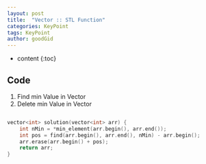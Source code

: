 ```yaml
---
layout: post
title:  "Vector :: STL Function"
categories: KeyPoint
tags: KeyPoint
author: goodGid
---
```

* content
{:toc}


## Code

1. Find min Value in Vector
2. Delete min Value in Vector

``` cpp

vector<int> solution(vector<int> arr) {
    int nMin = *min_element(arr.begin(), arr.end());
    int pos = find(arr.begin(), arr.end(), nMin) - arr.begin();
    arr.erase(arr.begin() + pos);
    return arr;
}


```
